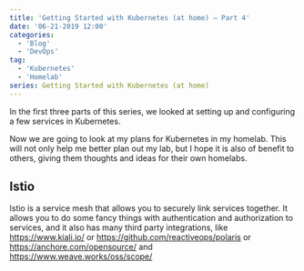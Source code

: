 ```yaml
---
title: 'Getting Started with Kubernetes (at home) — Part 4'
date: '06-21-2019 12:00'
categories:
  - 'Blog'
  - 'DevOps'
tag:
  - 'Kubernetes'
  - 'Homelab'
series: Getting Started with Kubernetes (at home)
---
```


In the first three parts of this series, we looked at setting up and configuring a few services in Kubernetes.

Now we are going to look at my plans for Kubernetes in my homelab. This will not only help me better plan out my lab, but I hope it is also of benefit to others, giving them thoughts and ideas for their own homelabs.

## Istio

Istio is a service mesh that allows you to securely link services together. It allows you to do some fancy things with authentication and authorization to services, and it also has many third party integrations, like https://www.kiali.io/ or https://github.com/reactiveops/polaris or https://anchore.com/opensource/ and https://www.weave.works/oss/scope/
